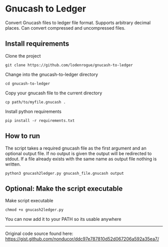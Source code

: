 # Gnucash to Ledger

Convert Gnucash files to ledger file format. Supports arbitrary decimal places. Can convert compressed and uncompressed files.

## Install requirements

Clone the project

```
git clone https://github.com/lodenrogue/gnucash-to-ledger
```

Change into the gnucash-to-ledger directory

```
cd gnucash-to-ledger
```

Copy your gnucash file to the current directory

```
cp path/to/myfile.gnucash .
```

Install python requirements

```
pip install -r requirements.txt
```

## How to run

The script takes a required gnucash file as the first argument and an optional output file. 
If no output is given the output will be redirected to stdout.
If a file already exists with the same name as output file nothing is written.

```
python3 gnucash2ledger.py gnucash_file.gnucash output
```

## Optional: Make the script executable

Make script executable

```
chmod +x gnucash2ledger.py
```

You can now add it to your PATH so its usable anywhere

---


Original code source found here: https://gist.github.com/nonducor/ddc97e787810d52d067206a592a35ea7/
